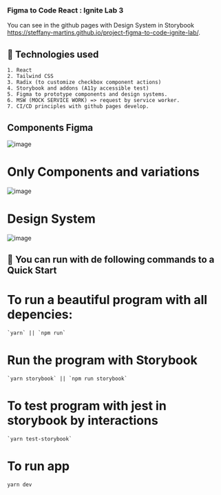 ### Figma to Code React : Ignite Lab 3



You can see in the github pages with Design System in Storybook https://steffany-martins.github.io/project-figma-to-code-ignite-lab/.

  ## 🔎 Technologies used
    1. React
    2. Tailwind CSS
    3. Radix (to customize checkbox component actions)
    4. Storybook and addons (A11y accessible test)
    5. Figma to prototype components and design systems.
    6. MSW (MOCK SERVICE WORK) => request by service worker.
    7. CI/CD principles with github pages develop.
    

  ## Components Figma

   ![image](https://user-images.githubusercontent.com/59336147/196331906-92f0c89b-ad10-4163-aea0-b48417afe79b.png)
    
  # Only Components and variations
  
   ![image](https://user-images.githubusercontent.com/59336147/196331326-f6b18167-310a-48b2-8f51-4d98e377115a.png)

  # Design System
  
  ![image](https://user-images.githubusercontent.com/59336147/196331094-ce59738d-c425-4113-82a8-6c185963eeb8.png)


## 🚅 You can run with de following commands to a Quick Start

  # To run a beautiful program with all depencies:
    `yarn` || `npm run`
  # Run the program with Storybook
    `yarn storybook` || `npm run storybook`
    
  # To test program with jest in storybook by interactions
    `yarn test-storybook`
    
  # To run app
   `yarn dev`
    
   
